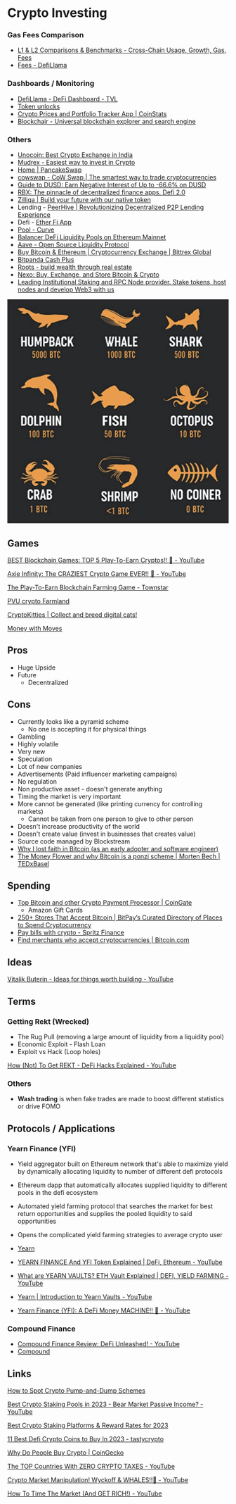 # Crypto Investing

### Gas Fees Comparison

- [L1 & L2 Comparisons & Benchmarks - Cross-Chain Usage, Growth, Gas, Fees](https://dune.com/msilb7/l2-and-l1-fee-comparison-benchmarks)
- [Fees - DefiLlama](https://defillama.com/fees)

### Dashboards / Monitoring

- [DefiLlama - DeFi Dashboard - TVL](https://defillama.com/?_sp=4a5917cc-9246-49fa-a008-41c519296ec8.1684908761328)
- [Token unlocks](https://token.unlocks.app/)
- [Crypto Prices and Portfolio Tracker App | CoinStats](https://coinstats.app/)
- [Blockchair - Universal blockchain explorer and search engine](https://blockchair.com/)

### Others

- [Unocoin: Best Crypto Exchange in India](https://unocoin.com/in/)
- [Mudrex - Easiest way to invest in Crypto](https://mudrex.com/)
- [Home | PancakeSwap](https://pancakeswap.finance/)
- [cowswap - CoW Swap | The smartest way to trade cryptocurrencies](https://swap.cow.fi/)
- [Guide to DUSD: Earn Negative Interest of Up to -66.6% on DUSD](https://blog.defichain.com/earn-returns-with-negative-interest-rates/)
- [RBX: The pinnacle of decentralized finance apps. Defi 2.0](https://rbxdefi.com/)
- [Zilliqa | Build your future with our native token](https://www.zilliqa.com/what-is-zil)
- Lending - [PeerHive | Revolutionizing Decentralized P2P Lending Experience](https://peerhive.app/)
- Defi - [Ether Fi App](https://www.mainnet.ether.fi/)
- [Pool - Curve](https://curve.fi/#/ethereum/pools/steth/deposit/)
- [Balancer DeFi Liquidity Pools on Ethereum Mainnet](https://app.balancer.fi/#/ethereum)
- [Aave - Open Source Liquidity Protocol](https://aave.com/)
- [Buy Bitcoin & Ethereum | Cryptocurrency Exchange | Bittrex Global](https://global.bittrex.com/)
- [Bitpanda Cash Plus](https://www.bitpanda.com/en/bitpanda-cash-plus)
- [Roots - build wealth through real estate](https://www.investwithroots.com/)
- [Nexo: Buy, Exchange, and Store Bitcoin & Crypto](https://nexo.com/)
- [Leading Institutional Staking and RPC Node provider. Stake tokens, host nodes and develop Web3 with us](https://p2p.org/)

![ranks-of-bitcoin-holders](../media/Screenshot%202023-04-03%20at%209.02.03%20AM.png)

## Games

[BEST Blockchain Games: TOP 5 Play-To-Earn Cryptos!! 💯 - YouTube](https://www.youtube.com/watch?v=zchIkjXtOtk)

[Axie Infinity: The CRAZIEST Crypto Game EVER!! 🤯 - YouTube](https://www.youtube.com/watch?v=zQPyDc88X8o)

[The Play-To-Earn Blockchain Farming Game - Townstar](https://townstar.com/)

[PVU crypto Farmland](https://plantvsundead.com/)

[CryptoKitties | Collect and breed digital cats!](https://www.cryptokitties.co/)

[Money with Moves](https://zbd.gg/)

## Pros

- Huge Upside
- Future
  - Decentralized

## Cons

- Currently looks like a pyramid scheme
  - No one is accepting it for physical things
- Gambling
- Highly volatile
- Very new
- Speculation
- Lot of new companies
- Advertisements (Paid influencer marketing campaigns)
- No regulation
- Non productive asset - doesn't generate anything
- Timing the market is very important
- More cannot be generated (like printing currency for controlling markets)
  - Cannot be taken from one person to give to other person
- Doesn't increase productivity of the world
- Doesn't create value (invest in businesses that creates value)
- Source code managed by Blockstream
- [Why I lost faith in Bitcoin (as an early adopter and software engineer)](https://www.youtube.com/watch?v=vjwVtl-VBDw)
- [The Money Flower and why Bitcoin is a ponzi scheme | Morten Bech | TEDxBasel](https://www.youtube.com/watch?v=UK0ATammdRo)

## Spending

- [Top Bitcoin and other Crypto Payment Processor | CoinGate](https://coingate.com/)
  - Amazon Gift Cards
- [250+ Stores That Accept Bitcoin | BitPay’s Curated Directory of Places to Spend Cryptocurrency](https://bitpay.com/directory/)
- [Pay bills with crypto - Spritz Finance](https://www.spritz.finance/)
- [Find merchants who accept cryptocurrencies | Bitcoin.com](https://www.bitcoin.com/find-crypto-merchants/)

## Ideas

[Vitalik Buterin - Ideas for things worth building - YouTube](https://www.youtube.com/watch?v=rp3cDq2LiBM)

## Terms

### Getting Rekt (Wrecked)

- The Rug Pull (removing a large amount of liquidity from a liquidity pool)
- Economic Exploit - Flash Loan
- Exploit vs Hack (Loop holes)

[How (Not) To Get REKT - DeFi Hacks Explained - YouTube](https://www.youtube.com/watch?v=EawgqVdUZCI)

### Others

- **Wash trading** is when fake trades are made to boost different statistics or drive FOMO

## Protocols / Applications

### Yearn Finance (YFI)

- Yield aggregator built on Ethereum network that's able to maximize yield by dynamically allocating liquidity to number of different defi protocols
- Ethereum dapp that automatically allocates supplied liquidity to different pools in the defi ecosystem
- Automated yield farming protocol that searches the market for best return opportunities and supplies the pooled liquidity to said opportunities
- Opens the complicated yield farming strategies to average crypto user

- [Yearn](https://yearn.finance/)
- [YEARN FINANCE And YFI Token Explained | DeFi, Ethereum - YouTube](https://www.youtube.com/watch?v=qG1goOptZ5w&ab_channel=Finematics)
- [What are YEARN VAULTS? ETH Vault Explained | DEFI, YIELD FARMING - YouTube](https://www.youtube.com/watch?v=9vTaNl2_B8A&ab_channel=Finematics)
- [Yearn | Introduction to Yearn Vaults - YouTube](https://www.youtube.com/watch?v=a1TsO62402c)
- [Yearn Finance (YFI): A DeFi Money MACHINE!! 💸 - YouTube](https://www.youtube.com/watch?v=opfkTb4ndvc)

### Compound Finance

- [Compound Finance Review: DeFi Unleashed! - YouTube](https://www.youtube.com/watch?v=FUhlxX0pYQo)
- [Compound](https://compound.finance/)

## Links

[How to Spot Crypto Pump-and-Dump Schemes](https://www.coindesk.com/learn/how-to-spot-crypto-pump-and-dump-schemes)

[Best Crypto Staking Pools in 2023 - Bear Market Passive Income? - YouTube](https://www.youtube.com/watch?v=mleAqEKEb10)

[Best Crypto Staking Platforms & Reward Rates for 2023](https://milkroad.com/staking)

[11 Best Defi Crypto Coins to Buy In 2023 - tastycrypto](https://www.tastycrypto.com/blog/top-defi-tokens)

[Why Do People Buy Crypto | CoinGecko](https://www.coingecko.com/research/publications/why-people-buy-crypto)

[The TOP Countries With ZERO CRYPTO TAXES - YouTube](https://www.youtube.com/watch?v=tdlmv4iHFb4&ab_channel=MoneyRules-InvestingTips)

[Crypto Market Manipulation! Wyckoff & WHALES!!🐋 - YouTube](https://www.youtube.com/watch?v=ltcnTTeDFjY)

[How To Time The Market (And GET RICH!) - YouTube](https://www.youtube.com/watch?v=iXn2GyPHQB0)
